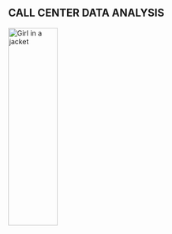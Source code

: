 ## CALL CENTER DATA ANALYSIS

<img src="https://cdn.dribbble.com/users/491173/screenshots/6437362/riggirl.gif" alt="Girl in a jacket" width="100" height="400">

